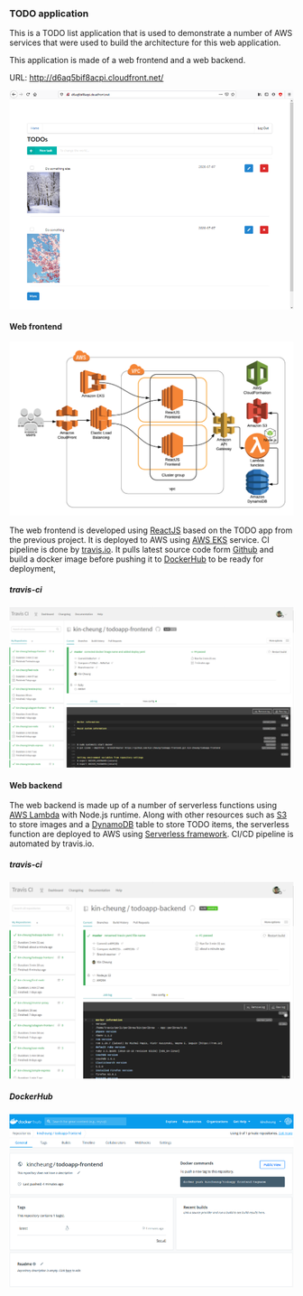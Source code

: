 ### TODO application

This is a TODO list application that is used to demonstrate a number of AWS services that were used to build the architecture for this web application.

This application is made of a web frontend and a web backend.

URL: http://d6aq5bif8acpi.cloudfront.net/

![TODO app](images/todo-app.png)

#### Web frontend

![todo-app-architecture-design](images/todo-app-architecture-design.png)

The web frontend is developed using [ReactJS](https://reactjs.org/) based on the TODO app from the previous project. It is deployed to AWS using [AWS EKS](https://aws.amazon.com/eks/) service. CI pipeline is done by [travis.io](https://travis-ci.org/). It pulls latest source code form [Github](https://github.com/) and build a docker image before pushing it to [DockerHub](https://hub.docker.com/) to be ready for deployment, 
 
##### travis-ci

![travis-ci](images/travis-ci.png)

#### Web backend

The web backend is made up of a number of serverless functions using [AWS Lambda](https://aws.amazon.com/lambda/) with Node.js runtime. Along with other resources such as [S3](https://aws.amazon.com/s3/) to store images and a [DynamoDB](https://aws.amazon.com/dynamodb/) table to store TODO items, the serverless function are deployed to AWS using [Serverless framework](https://www.serverless.com/). CI/CD pipeline is automated by travis.io.

##### travis-ci

![travis-ci](images/travis-ci-backend.png)

##### DockerHub
![docker-hub](images/docker-hub.png)
